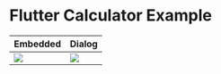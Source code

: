 Flutter Calculator Example
==================================================

| Embedded | Dialog |
| -------- | ------ |
| ![](../docs/images/example-0.png) | ![](../docs/images/example-1.png) |
